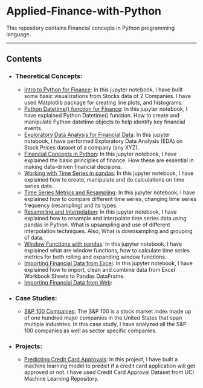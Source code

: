 # Applied-Finance-with-Python

This repository contains Financial concepts in Python programming language.

-------------------------------------------------------------------------------------------------

## Contents 
  - ### Theoretical Concepts:
    * [Intro to Python for Finance](https://github.com/Ravjot03/Intro-to-Python-for-Finance):
    In this jupyter notebook, I have built some basic visualizations from Stocks data of 2 Companies.
    I have used Matplotlib package for creating line plots, and histograms.
    * [Python Datetime() function for Finance](https://github.com/Ravjot03/Python-Datetime-function-for-Finance):
    In this jupyter notebook, I have explained Python Datetime() function.
    How to create and manipulate Python datetime objects to help identify key financial events.
    * [Exploratory Data Analysis for Financial Data](https://github.com/Ravjot03/Exploratory-Data-Analysis-for-Financial-Data):
    In this jupyter notebook, I have performed Exploratory Data Analysis (EDA) on Stock Prices dataset of a company (any XYZ).
    * [Financial Concepts in Python](https://github.com/Ravjot03/Financial-Concepts-in-Python):
    In this jupyter notebook, I have explained the basic principles of finance. How these are essential in making data-driven financial decisions.
    * [Working with Time Series in pandas](https://github.com/Ravjot03/Time-Series-Data-in-Python/tree/main/Chapter-1):
    In this jupyter notebook, I have explained how to create, manipulate and do calculations on time series data.
    * [Time Series Metrics and Resampling](https://github.com/Ravjot03/Time-Series-Data-in-Python/tree/main/Chapter-2):
    In this jupyter notebook, I have explained how to compare different time series, changing time series frequency (resampling) and its types.
    * [Resampling and Interpolation](https://github.com/Ravjot03/Time-Series-Data-in-Python/tree/main/Chapter-3):
    In this jupyter notebook, I have explained how to resample and interpolate time series data using pandas in Python. What is upsampling and use of different interpolation techniques. Also, What is downsampling and grouping of data.
    * [Window Functions with pandas](https://github.com/Ravjot03/Time-Series-Data-in-Python/tree/main/Chapter-4):
    In this jupyter notebook, I have explained what are window functions, how to calculate time series metrics for both rolling and expanding window functions.
    * [Importing Financial Data from Excel](https://github.com/Ravjot03/Financial-Data-in-Python/tree/main/Importing%20Data/Chapter-1):
    In this jupyter notebook, I have explained how to import, clean and combine data from Excel Workbook Sheets to Pandas DataFrame.
    * [Importing Financial Data from Web]():
    
    
  - ### Case Studies:
    * [S&P 100 Companies](https://github.com/Ravjot03/S-P100_Companies_CaseStudy):
    The S&P 100 is a stock market index made up of one hundred major companies in the United States that span multiple industries.
    In this case study, I have analyzed all the S&P 100 companies as well as sector specific companies.
    
  - ### Projects:
    * [Predicting Credit Card Approvals](https://github.com/Ravjot03/Predicting-Credit-Card-Approvals):
    In this project, I have built a machine learning model to predict if a credit card application will get approved or not. I have used Credit Card Approval Dataset from UCI Machine Learning Repository. 

